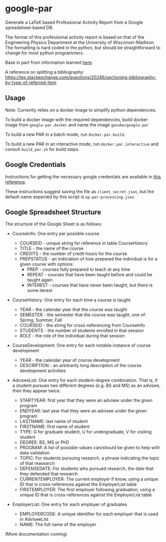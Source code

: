 # google-par
Generate a LaTeX based Professional Activity Report from a Google spreadsheet-based DB.

The format of this professional activity report is based on that of the
Engineering Physics Department at the University of Wisconsin-Madison.  The
formatting is hard coded in the python, but should be straightforward to
change for most python programmers.

Base in part from information learned [here](https://www.twilio.com/blog/2017/02/an-easy-way-to-read-and-write-to-a-google-spreadsheet-in-python.html).

A reference on splitting a bibliography:
https://tex.stackexchange.com/questions/20246/sectioning-bibliography-by-type-of-referred-item

## Usage

Note: Currently relies on a docker image to simplify python dependencies.

To build a docker image with the required dependencies, build docker image
from `google-par.docker` and name the image `gonuke/google-par`

To build a new PAR in a batch mode, run `docker.par.build`.

To build a new PAR in an interactive mode, run `docker.par.interactive` and
consult `build_par.sh` for build steps.

## Google Credentials
Instructions for getting the necessary google credentials are available in [this reference](https://www.twilio.com/blog/2017/02/an-easy-way-to-read-and-write-to-a-google-spreadsheet-in-python.html).

These instructions suggest saving the file as `client_secret.json`, but the
default name expected by this script is `ep-par-processing.json`.

## Google Spreadsheet Structure

The structure of the Google Sheet is as follows:

* CourseInfo:  One entry per possible course
   * COURSEID - unique string for reference in table CourseHistory
   * TITLE - the name of the course
   * CREDITS - the number of credit hours for the course
   * PREPSTATUS - an indiciation of how prepared the individual is for a given course with options:
       * PREP - courses fully prepared to teach at any time
       * REPEAT - courses that have been taught before and could be taught again
       * INTEREST - courses that have never been taught, but there is some iterest

* CourseHistory: One entry for each time a course is taught
   * YEAR - the calendar year that the course was taught
   * SEMESTER - the semester that the course was taught, one of: Spring, Summer, Fall
   * COURSEID - the string for cross-referencing from CourseInfo
   * STUDENTS - the number of students enrolled in that session
   * ROLE - the role of the individual during that session

* CourseDevelopment: One entry for each notable instance of course development
   * YEAR - the calendar year of course development
   * DESCRIPTION - an arbitrarily long description of the course development activities

* AdviseeList: One entry for each student-degree combination.  That is, if a
  student pursues two different degrees (e.g. BS and MS) as an advisee, then they appear twice.
   * STARTYEAR: first year that they were an advisee under the given program
   * ENDYEAR: last year that they were an advisee under the given program
   * LASTNAME: last name of student
   * FIRSTNAME: first name of student
   * TYPE: G for graduate student, U for undergraduate, V for visiting student
   * DEGREE: BS, MS or PhD
   * PROGRAM: A list of possible values can/should be given to help with data validation
   * TOPIC: For students pursuing research, a phrase indicating the topic of that reasearch
   * DEFENSEDATE: For students who pursued research, the date that they defended that research
   * CURRENTEMPLOYER: The current employer if know, using a unique ID that is cross-references against the EmployerList table
   * FIRSTEMPLOYER: The first employer following graduation, using a unique ID that is cross-references against the EmployerList table

* EmployerList: One entry for each employer of graduates
   * EMPLOYERCODE: A unique identifier for each employer that is used in AdviseeList
   * NAME: The full name of the employer

(More documentation coming)

